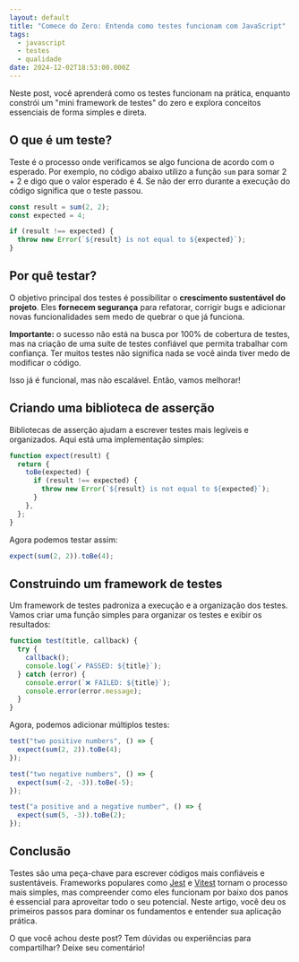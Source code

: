 ```yaml
---
layout: default
title: "Comece do Zero: Entenda como testes funcionam com JavaScript"
tags:
  - javascript
  - testes
  - qualidade
date: 2024-12-02T18:53:00.000Z
---
```

Neste post, você aprenderá como os testes funcionam na prática, enquanto constrói um "mini framework de testes" do zero e explora conceitos essenciais de forma simples e direta.

## O que é um teste?

Teste é o processo onde verificamos se algo funciona de acordo com o esperado. Por exemplo, no código abaixo utilizo a função `sum` para somar 2 + 2 e digo que o valor esperado é 4. Se não der erro durante a execução do código significa que o teste passou.

```javascript
const result = sum(2, 2);
const expected = 4;

if (result !== expected) {
  throw new Error(`${result} is not equal to ${expected}`);
}
```

## Por quê testar?

O objetivo principal dos testes é possibilitar o **crescimento sustentável do projeto**. Eles **fornecem segurança** para refatorar, corrigir bugs e adicionar novas funcionalidades sem medo de quebrar o que já funciona.

**Importante:** o sucesso não está na busca por 100% de cobertura de testes, mas na criação de uma suíte de testes confiável que permita trabalhar com confiança. Ter muitos testes não significa nada se você ainda tiver medo de modificar o código.

Isso já é funcional, mas não escalável. Então, vamos melhorar!

## Criando uma biblioteca de asserção

Bibliotecas de asserção ajudam a escrever testes mais legíveis e organizados. Aqui está uma implementação simples:

```javascript
function expect(result) {
  return {
    toBe(expected) {
      if (result !== expected) {
        throw new Error(`${result} is not equal to ${expected}`);
      }
    },
  };
}
```

Agora podemos testar assim:

```javascript
expect(sum(2, 2)).toBe(4);
```

## Construindo um framework de testes

Um framework de testes padroniza a execução e a organização dos testes. Vamos criar uma função simples para organizar os testes e exibir os resultados:

```javascript
function test(title, callback) {
  try {
    callback();
    console.log(`✔️ PASSED: ${title}`);
  } catch (error) {
    console.error(`❌ FAILED: ${title}`);
    console.error(error.message);
  }
}
```

Agora, podemos adicionar múltiplos testes:

```javascript
test("two positive numbers", () => {
  expect(sum(2, 2)).toBe(4);
});

test("two negative numbers", () => {
  expect(sum(-2, -3)).toBe(-5);
});

test("a positive and a negative number", () => {
  expect(sum(5, -3)).toBe(2);
});
```

## Conclusão

Testes são uma peça-chave para escrever códigos mais confiáveis e sustentáveis. Frameworks populares como [Jest](https://jestjs.io/) e [Vitest](https://vitest.dev/) tornam o processo mais simples, mas compreender como eles funcionam por baixo dos panos é essencial para aproveitar todo o seu potencial. Neste artigo, você deu os primeiros passos para dominar os fundamentos e entender sua aplicação prática.

O que você achou deste post? Tem dúvidas ou experiências para compartilhar? Deixe seu comentário!
